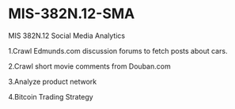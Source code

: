 MIS-382N.12-SMA
===============

MIS 382N.12 Social Media Analytics

1.Crawl Edmunds.com discussion forums to fetch posts about cars.

2.Crawl short movie comments from Douban.com

3.Analyze product network

4.Bitcoin Trading Strategy
